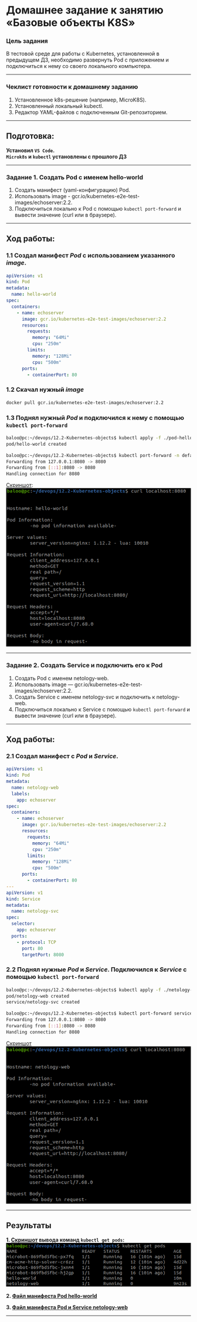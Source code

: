 # Домашнее задание к занятию «Базовые объекты K8S»

### Цель задания

В тестовой среде для работы с Kubernetes, установленной в предыдущем ДЗ, необходимо развернуть Pod с приложением и подключиться к нему со своего локального компьютера. 

------

### Чеклист готовности к домашнему заданию

1. Установленное k8s-решение (например, MicroK8S).
2. Установленный локальный kubectl.
3. Редактор YAML-файлов с подключенным Git-репозиторием.

------

## Подготовка:

**Установил `VS Code`.  
`Microk8s` и `kubectl` установлены с прошлого ДЗ**

------

### Задание 1. Создать Pod с именем hello-world

1. Создать манифест (yaml-конфигурацию) Pod.
2. Использовать image - gcr.io/kubernetes-e2e-test-images/echoserver:2.2.
3. Подключиться локально к Pod с помощью `kubectl port-forward` и вывести значение (curl или в браузере).

------

## Ход работы:
  
### 1.1 Создал манифест *Pod* с использованием указанного *image*.
```yaml
apiVersion: v1
kind: Pod
metadata:
  name: hello-world
spec:
  containers:
    - name: echoserver
      image: gcr.io/kubernetes-e2e-test-images/echoserver:2.2
      resources:
        requests:
          memory: "64Mi"
          cpu: "250m"
        limits:
          memory: "128Mi"
          cpu: "500m"
      ports:
        - containerPort: 80
```
  
### 1.2 Скачал нужный *image*
```bash
docker pull gcr.io/kubernetes-e2e-test-images/echoserver:2.2
```
  
### 1.3 Поднял нужный *Pod* и подключился к нему с помощью `kubectl port-forward`
```bash
baloo@pc:~/devops/12.2-Kubernetes-objects$ kubectl apply -f ./pod-hello-world.yaml 
pod/hello-world created
```
  
```bash
baloo@pc:~/devops/12.2-Kubernetes-objects$ kubectl port-forward -n default pods/hello-world 8080:8080
Forwarding from 127.0.0.1:8080 -> 8080
Forwarding from [::1]:8080 -> 8080
Handling connection for 8080
```
  
[Скриншот](./files/hello-world.png):  
![curl pod hello-world](./files/hello-world.png)  


------

### Задание 2. Создать Service и подключить его к Pod

1. Создать Pod с именем netology-web.
2. Использовать image — gcr.io/kubernetes-e2e-test-images/echoserver:2.2.
3. Создать Service с именем netology-svc и подключить к netology-web.
4. Подключиться локально к Service с помощью `kubectl port-forward` и вывести значение (curl или в браузере).

------


## Ход работы:
  
### 2.1 Создал манифест с *Pod* и *Service*.
```yaml
apiVersion: v1
kind: Pod
metadata:
  name: netology-web
  labels:
    app: echoserver
spec:
  containers:
    - name: echoserver
      image: gcr.io/kubernetes-e2e-test-images/echoserver:2.2
      resources:
        requests:
          memory: "64Mi"
          cpu: "250m"
        limits:
          memory: "128Mi"
          cpu: "500m"
      ports:
        - containerPort: 80
---
apiVersion: v1
kind: Service
metadata:
  name: netology-svc
spec:
  selector:
    app: echoserver
  ports:
    - protocol: TCP
      port: 80
      targetPort: 8080
```

### 2.2 Поднял нужные *Pod* и *Service*. Подключился к *Service* с помощью `kubectl port-forward`

```bash
baloo@pc:~/devops/12.2-Kubernetes-objects$ kubectl apply -f ./netology-web.yaml 
pod/netology-web created
service/netology-svc created
```
  
```bash
baloo@pc:~/devops/12.2-Kubernetes-objects$ kubectl port-forward services/netology-svc 8080:80
Forwarding from 127.0.0.1:8080 -> 8080
Forwarding from [::1]:8080 -> 8080
Handling connection for 8080
```
  
[Скриншот](./files/netology-web.png)  
![curl svc netology-web](./files/netology-web.png)
  

-----

## Результаты
  
**1. [Скриншот](./files/get-pods.png) вывода команд `kubectl get pods`:**  
![kubectl get pods](./files/get-pods.png)  
  
**2. [Файл манифеста Pod hello-world](./files/pod-hello-world.yaml)**  
  
**3. [Файл манифеста Pod и Service netology-web](./files/netology-web.yaml)**  
  
-----



